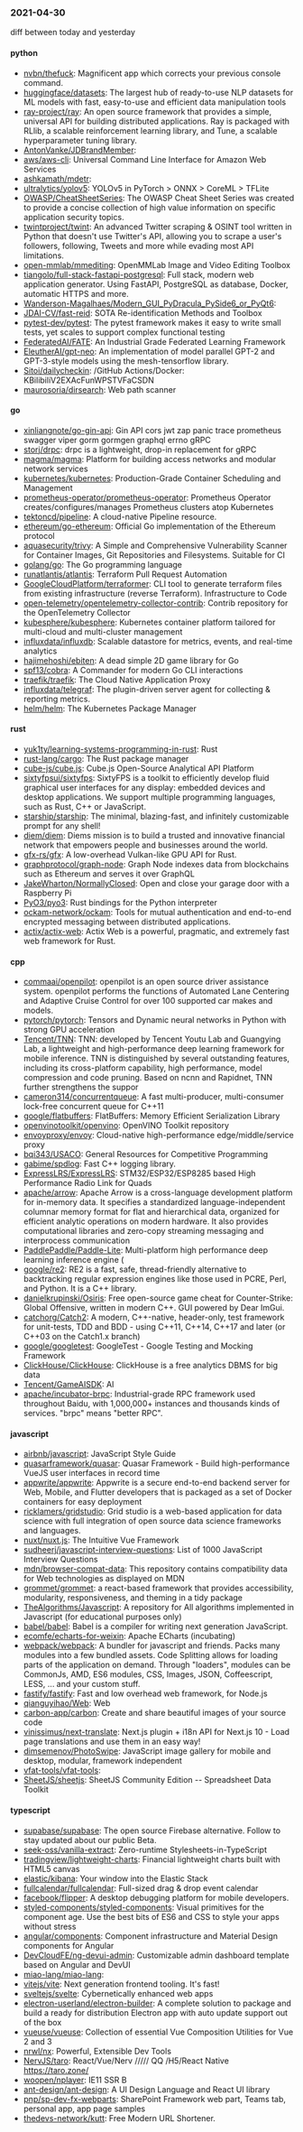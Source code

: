 ### 2021-04-30
diff between today and yesterday

#### python
* [nvbn/thefuck](https://github.com/nvbn/thefuck): Magnificent app which corrects your previous console command.
* [huggingface/datasets](https://github.com/huggingface/datasets):  The largest hub of ready-to-use NLP datasets for ML models with fast, easy-to-use and efficient data manipulation tools
* [ray-project/ray](https://github.com/ray-project/ray): An open source framework that provides a simple, universal API for building distributed applications. Ray is packaged with RLlib, a scalable reinforcement learning library, and Tune, a scalable hyperparameter tuning library.
* [AntonVanke/JDBrandMember](https://github.com/AntonVanke/JDBrandMember): 
* [aws/aws-cli](https://github.com/aws/aws-cli): Universal Command Line Interface for Amazon Web Services
* [ashkamath/mdetr](https://github.com/ashkamath/mdetr): 
* [ultralytics/yolov5](https://github.com/ultralytics/yolov5): YOLOv5 in PyTorch > ONNX > CoreML > TFLite
* [OWASP/CheatSheetSeries](https://github.com/OWASP/CheatSheetSeries): The OWASP Cheat Sheet Series was created to provide a concise collection of high value information on specific application security topics.
* [twintproject/twint](https://github.com/twintproject/twint): An advanced Twitter scraping & OSINT tool written in Python that doesn't use Twitter's API, allowing you to scrape a user's followers, following, Tweets and more while evading most API limitations.
* [open-mmlab/mmediting](https://github.com/open-mmlab/mmediting): OpenMMLab Image and Video Editing Toolbox
* [tiangolo/full-stack-fastapi-postgresql](https://github.com/tiangolo/full-stack-fastapi-postgresql): Full stack, modern web application generator. Using FastAPI, PostgreSQL as database, Docker, automatic HTTPS and more.
* [Wanderson-Magalhaes/Modern_GUI_PyDracula_PySide6_or_PyQt6](https://github.com/Wanderson-Magalhaes/Modern_GUI_PyDracula_PySide6_or_PyQt6): 
* [JDAI-CV/fast-reid](https://github.com/JDAI-CV/fast-reid): SOTA Re-identification Methods and Toolbox
* [pytest-dev/pytest](https://github.com/pytest-dev/pytest): The pytest framework makes it easy to write small tests, yet scales to support complex functional testing
* [FederatedAI/FATE](https://github.com/FederatedAI/FATE): An Industrial Grade Federated Learning Framework
* [EleutherAI/gpt-neo](https://github.com/EleutherAI/gpt-neo): An implementation of model parallel GPT-2 and GPT-3-style models using the mesh-tensorflow library.
* [Sitoi/dailycheckin](https://github.com/Sitoi/dailycheckin): /GitHub Actions/Docker: KBilibiliV2EXAcFunWPSTVFaCSDN
* [maurosoria/dirsearch](https://github.com/maurosoria/dirsearch): Web path scanner

#### go
* [xinliangnote/go-gin-api](https://github.com/xinliangnote/go-gin-api):  Gin  API  cors jwt zap panic trace prometheus swagger viper gorm gormgen graphql errno gRPC  
* [storj/drpc](https://github.com/storj/drpc): drpc is a lightweight, drop-in replacement for gRPC
* [magma/magma](https://github.com/magma/magma): Platform for building access networks and modular network services
* [kubernetes/kubernetes](https://github.com/kubernetes/kubernetes): Production-Grade Container Scheduling and Management
* [prometheus-operator/prometheus-operator](https://github.com/prometheus-operator/prometheus-operator): Prometheus Operator creates/configures/manages Prometheus clusters atop Kubernetes
* [tektoncd/pipeline](https://github.com/tektoncd/pipeline): A cloud-native Pipeline resource.
* [ethereum/go-ethereum](https://github.com/ethereum/go-ethereum): Official Go implementation of the Ethereum protocol
* [aquasecurity/trivy](https://github.com/aquasecurity/trivy): A Simple and Comprehensive Vulnerability Scanner for Container Images, Git Repositories and Filesystems. Suitable for CI
* [golang/go](https://github.com/golang/go): The Go programming language
* [runatlantis/atlantis](https://github.com/runatlantis/atlantis): Terraform Pull Request Automation
* [GoogleCloudPlatform/terraformer](https://github.com/GoogleCloudPlatform/terraformer): CLI tool to generate terraform files from existing infrastructure (reverse Terraform). Infrastructure to Code
* [open-telemetry/opentelemetry-collector-contrib](https://github.com/open-telemetry/opentelemetry-collector-contrib): Contrib repository for the OpenTelemetry Collector
* [kubesphere/kubesphere](https://github.com/kubesphere/kubesphere): Kubernetes container platform tailored for multi-cloud and multi-cluster management
* [influxdata/influxdb](https://github.com/influxdata/influxdb): Scalable datastore for metrics, events, and real-time analytics
* [hajimehoshi/ebiten](https://github.com/hajimehoshi/ebiten): A dead simple 2D game library for Go
* [spf13/cobra](https://github.com/spf13/cobra): A Commander for modern Go CLI interactions
* [traefik/traefik](https://github.com/traefik/traefik): The Cloud Native Application Proxy
* [influxdata/telegraf](https://github.com/influxdata/telegraf): The plugin-driven server agent for collecting & reporting metrics.
* [helm/helm](https://github.com/helm/helm): The Kubernetes Package Manager

#### rust
* [yuk1ty/learning-systems-programming-in-rust](https://github.com/yuk1ty/learning-systems-programming-in-rust): Rust
* [rust-lang/cargo](https://github.com/rust-lang/cargo): The Rust package manager
* [cube-js/cube.js](https://github.com/cube-js/cube.js):  Cube.js  Open-Source Analytical API Platform
* [sixtyfpsui/sixtyfps](https://github.com/sixtyfpsui/sixtyfps): SixtyFPS is a toolkit to efficiently develop fluid graphical user interfaces for any display: embedded devices and desktop applications. We support multiple programming languages, such as Rust, C++ or JavaScript.
* [starship/starship](https://github.com/starship/starship):  The minimal, blazing-fast, and infinitely customizable prompt for any shell!
* [diem/diem](https://github.com/diem/diem): Diems mission is to build a trusted and innovative financial network that empowers people and businesses around the world.
* [gfx-rs/gfx](https://github.com/gfx-rs/gfx): A low-overhead Vulkan-like GPU API for Rust.
* [graphprotocol/graph-node](https://github.com/graphprotocol/graph-node): Graph Node indexes data from blockchains such as Ethereum and serves it over GraphQL
* [JakeWharton/NormallyClosed](https://github.com/JakeWharton/NormallyClosed): Open and close your garage door with a Raspberry Pi
* [PyO3/pyo3](https://github.com/PyO3/pyo3): Rust bindings for the Python interpreter
* [ockam-network/ockam](https://github.com/ockam-network/ockam): Tools for mutual authentication and end-to-end encrypted messaging between distributed applications.
* [actix/actix-web](https://github.com/actix/actix-web): Actix Web is a powerful, pragmatic, and extremely fast web framework for Rust.

#### cpp
* [commaai/openpilot](https://github.com/commaai/openpilot): openpilot is an open source driver assistance system. openpilot performs the functions of Automated Lane Centering and Adaptive Cruise Control for over 100 supported car makes and models.
* [pytorch/pytorch](https://github.com/pytorch/pytorch): Tensors and Dynamic neural networks in Python with strong GPU acceleration
* [Tencent/TNN](https://github.com/Tencent/TNN): TNN: developed by Tencent Youtu Lab and Guangying Lab, a lightweight and high-performance deep learning framework for mobile inference. TNN is distinguished by several outstanding features, including its cross-platform capability, high performance, model compression and code pruning. Based on ncnn and Rapidnet, TNN further strengthens the suppor
* [cameron314/concurrentqueue](https://github.com/cameron314/concurrentqueue): A fast multi-producer, multi-consumer lock-free concurrent queue for C++11
* [google/flatbuffers](https://github.com/google/flatbuffers): FlatBuffers: Memory Efficient Serialization Library
* [openvinotoolkit/openvino](https://github.com/openvinotoolkit/openvino): OpenVINO Toolkit repository
* [envoyproxy/envoy](https://github.com/envoyproxy/envoy): Cloud-native high-performance edge/middle/service proxy
* [bqi343/USACO](https://github.com/bqi343/USACO): General Resources for Competitive Programming
* [gabime/spdlog](https://github.com/gabime/spdlog): Fast C++ logging library.
* [ExpressLRS/ExpressLRS](https://github.com/ExpressLRS/ExpressLRS): STM32/ESP32/ESP8285 based High Performance Radio Link for Quads
* [apache/arrow](https://github.com/apache/arrow): Apache Arrow is a cross-language development platform for in-memory data. It specifies a standardized language-independent columnar memory format for flat and hierarchical data, organized for efficient analytic operations on modern hardware. It also provides computational libraries and zero-copy streaming messaging and interprocess communication
* [PaddlePaddle/Paddle-Lite](https://github.com/PaddlePaddle/Paddle-Lite): Multi-platform high performance deep learning inference engine (
* [google/re2](https://github.com/google/re2): RE2 is a fast, safe, thread-friendly alternative to backtracking regular expression engines like those used in PCRE, Perl, and Python. It is a C++ library.
* [danielkrupinski/Osiris](https://github.com/danielkrupinski/Osiris): Free open-source game cheat for Counter-Strike: Global Offensive, written in modern C++. GUI powered by Dear ImGui.
* [catchorg/Catch2](https://github.com/catchorg/Catch2): A modern, C++-native, header-only, test framework for unit-tests, TDD and BDD - using C++11, C++14, C++17 and later (or C++03 on the Catch1.x branch)
* [google/googletest](https://github.com/google/googletest): GoogleTest - Google Testing and Mocking Framework
* [ClickHouse/ClickHouse](https://github.com/ClickHouse/ClickHouse): ClickHouse is a free analytics DBMS for big data
* [Tencent/GameAISDK](https://github.com/Tencent/GameAISDK): AI
* [apache/incubator-brpc](https://github.com/apache/incubator-brpc): Industrial-grade RPC framework used throughout Baidu, with 1,000,000+ instances and thousands kinds of services. "brpc" means "better RPC".

#### javascript
* [airbnb/javascript](https://github.com/airbnb/javascript): JavaScript Style Guide
* [quasarframework/quasar](https://github.com/quasarframework/quasar): Quasar Framework - Build high-performance VueJS user interfaces in record time
* [appwrite/appwrite](https://github.com/appwrite/appwrite): Appwrite is a secure end-to-end backend server for Web, Mobile, and Flutter developers that is packaged as a set of Docker containers for easy deployment 
* [ricklamers/gridstudio](https://github.com/ricklamers/gridstudio): Grid studio is a web-based application for data science with full integration of open source data science frameworks and languages.
* [nuxt/nuxt.js](https://github.com/nuxt/nuxt.js): The Intuitive Vue Framework
* [sudheerj/javascript-interview-questions](https://github.com/sudheerj/javascript-interview-questions): List of 1000 JavaScript Interview Questions
* [mdn/browser-compat-data](https://github.com/mdn/browser-compat-data): This repository contains compatibility data for Web technologies as displayed on MDN
* [grommet/grommet](https://github.com/grommet/grommet): a react-based framework that provides accessibility, modularity, responsiveness, and theming in a tidy package
* [TheAlgorithms/Javascript](https://github.com/TheAlgorithms/Javascript): A repository for All algorithms implemented in Javascript (for educational purposes only)
* [babel/babel](https://github.com/babel/babel):  Babel is a compiler for writing next generation JavaScript.
* [ecomfe/echarts-for-weixin](https://github.com/ecomfe/echarts-for-weixin): Apache ECharts (incubating) 
* [webpack/webpack](https://github.com/webpack/webpack): A bundler for javascript and friends. Packs many modules into a few bundled assets. Code Splitting allows for loading parts of the application on demand. Through "loaders", modules can be CommonJs, AMD, ES6 modules, CSS, Images, JSON, Coffeescript, LESS, ... and your custom stuff.
* [fastify/fastify](https://github.com/fastify/fastify): Fast and low overhead web framework, for Node.js
* [qianguyihao/Web](https://github.com/qianguyihao/Web): Web
* [carbon-app/carbon](https://github.com/carbon-app/carbon):  Create and share beautiful images of your source code
* [vinissimus/next-translate](https://github.com/vinissimus/next-translate): Next.js plugin + i18n API for Next.js 10  - Load page translations and use them in an easy way!
* [dimsemenov/PhotoSwipe](https://github.com/dimsemenov/PhotoSwipe): JavaScript image gallery for mobile and desktop, modular, framework independent
* [vfat-tools/vfat-tools](https://github.com/vfat-tools/vfat-tools): 
* [SheetJS/sheetjs](https://github.com/SheetJS/sheetjs):  SheetJS Community Edition -- Spreadsheet Data Toolkit

#### typescript
* [supabase/supabase](https://github.com/supabase/supabase): The open source Firebase alternative. Follow to stay updated about our public Beta.
* [seek-oss/vanilla-extract](https://github.com/seek-oss/vanilla-extract): Zero-runtime Stylesheets-in-TypeScript
* [tradingview/lightweight-charts](https://github.com/tradingview/lightweight-charts): Financial lightweight charts built with HTML5 canvas
* [elastic/kibana](https://github.com/elastic/kibana): Your window into the Elastic Stack
* [fullcalendar/fullcalendar](https://github.com/fullcalendar/fullcalendar): Full-sized drag & drop event calendar
* [facebook/flipper](https://github.com/facebook/flipper): A desktop debugging platform for mobile developers.
* [styled-components/styled-components](https://github.com/styled-components/styled-components): Visual primitives for the component age. Use the best bits of ES6 and CSS to style your apps without stress 
* [angular/components](https://github.com/angular/components): Component infrastructure and Material Design components for Angular
* [DevCloudFE/ng-devui-admin](https://github.com/DevCloudFE/ng-devui-admin): Customizable admin dashboard template based on Angular and DevUI
* [miao-lang/miao-lang](https://github.com/miao-lang/miao-lang): 
* [vitejs/vite](https://github.com/vitejs/vite): Next generation frontend tooling. It's fast!
* [sveltejs/svelte](https://github.com/sveltejs/svelte): Cybernetically enhanced web apps
* [electron-userland/electron-builder](https://github.com/electron-userland/electron-builder): A complete solution to package and build a ready for distribution Electron app with auto update support out of the box
* [vueuse/vueuse](https://github.com/vueuse/vueuse): Collection of essential Vue Composition Utilities for Vue 2 and 3
* [nrwl/nx](https://github.com/nrwl/nx): Powerful, Extensible Dev Tools
* [NervJS/taro](https://github.com/NervJS/taro):  React/Vue/Nerv ///// QQ /H5/React Native  https://taro.zone/
* [woopen/nplayer](https://github.com/woopen/nplayer):  IE11 SSR B 
* [ant-design/ant-design](https://github.com/ant-design/ant-design):  A UI Design Language and React UI library
* [pnp/sp-dev-fx-webparts](https://github.com/pnp/sp-dev-fx-webparts): SharePoint Framework web part, Teams tab, personal app, app page samples
* [thedevs-network/kutt](https://github.com/thedevs-network/kutt): Free Modern URL Shortener.
